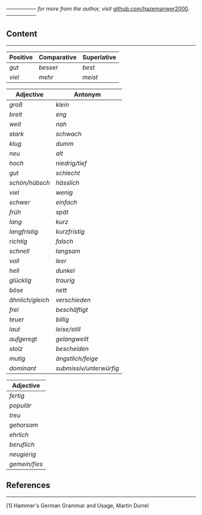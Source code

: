 ──────── *for more from the author, visit* [github.com/hazemanwer2000](https://github.com/hazemanwer2000). ────────
## Content
---

| Positive | Comparative | Superlative |
| -------- | ----------- | ----------- |
| *gut*    | *besser*    | *best*      |
| *viel*   | *mehr*      | *meist*     |

| Adjective        | Antonym                 |
| ---------------- | ----------------------- |
| *groß*           | *klein*                 |
| *breit*          | *eng*                   |
| *weit*           | *nah*                   |
| *stark*          | *schwach*               |
| *klug*           | *dumm*                  |
| *neu*            | *alt*                   |
| *hoch*           | *niedrig/tief*          |
| *gut*            | *schlecht*              |
| *schön/hübsch*   | *hässlich*              |
| *viel*           | *wenig*                 |
| *schwer*         | *einfach*               |
| *früh*           | *spät*<br>              |
| *lang*           | *kurz*                  |
| *langfristig*    | *kurzfristig*           |
| *richtig*        | *falsch*                |
| *schnell*        | *langsam*               |
| *voll*           | *leer*                  |
| *hell*           | *dunkel*                |
| *glücklig*       | *traurig*               |
| *böse*           | *nett*                  |
| *ähnlich/gleich* | *verschieden*           |
| *frei*           | *beschäftigt*           |
| *teuer*          | *billig*                |
| *laut*           | *leise/still*           |
| *aufgeregt*      | *gelangweilt*           |
| *stolz*          | *bescheiden*            |
| *mutig*          | *ängstlich/feige*       |
| *dominant*       | *submissiv/unterwürfig* |

| Adjective     |
| ------------- |
| *fertig*      |
| *populär*     |
| *treu*        |
| *gehorsam*    |
| *ehrlich*     |
| *beruflich*   |
| *neugierig*   |
| *gemein/fies* |

## References
---
[1] Hammer's German Grammar and Usage, Martin Durrel